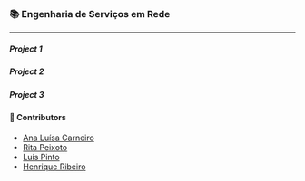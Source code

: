 ### :books: Engenharia de Serviços em Rede
***

##### Project 1

##### Project 2

##### Project 3

#### :handshake: Contributors 
- [Ana Luísa Carneiro](https://github.com/Analucar)
- [Rita Peixoto](https://github.com/rita-peixoto)
- [Luís Pinto](https://github.com/L-Pinto)
- [Henrique Ribeiro](https://github.com/henriq350)

